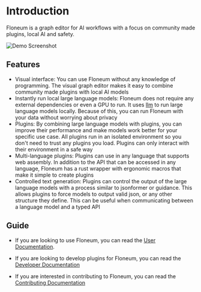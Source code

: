 # Introduction

Floneum is a graph editor for AI workflows with a focus on community made plugins, local AI and safety.

![Demo Screenshot](https://github.com/Demonthos/floneum/assets/66571940/c60d621d-72b9-423c-b1d5-57cdb737e449)

## Features

- Visual interface: You can use Floneum without any knowledge of programming. The visual graph editor makes it easy to combine community made plugins with local AI models
- Instantly run local large language models: Floneum does not require any external dependencies or even a GPU to run. It uses [llm](https://github.com/rustformers/llm) to run large language models locally. Because of this, you can run Floneum with your data without worrying about privacy
- Plugins: By combining large language models with plugins, you can improve their performance and make models work better for your specific use case. All plugins run in an isolated environment so you don't need to trust any plugins you load. Plugins can only interact with their environment in a safe way
- Multi-language plugins: Plugins can use in any language that supports web assembly. In addition to the API that can be accessed in any language, Floneum has a rust wrapper with ergonomic macros that make it simple to create plugins
- Controlled text generation: Plugins can control the output of the large language models with a process similar to jsonformer or guidance. This allows plugins to force models to output valid json, or any other structure they define. This can be useful when communicating between a language model and a typed API

## Guide

- If you are looking to use Floneum, you can read the [User Documentation](./user/index.md).

- If you are looking to develop plugins for Floneum, you can read the [Developer Documentation](./developer/index.md)

- If you are interested in contributing to Floneum, you can read the [Contributing Documentation](./contributing/index.md)
